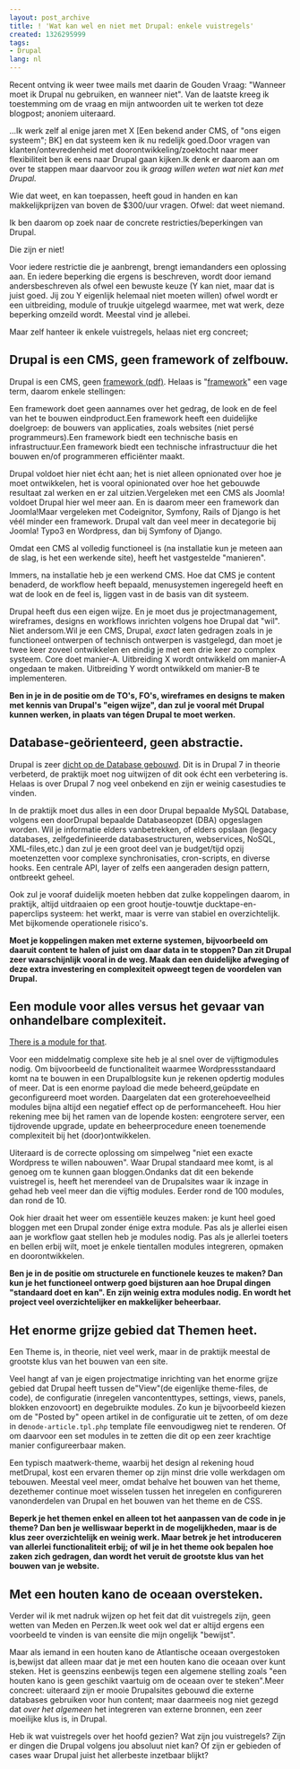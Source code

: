 ```yaml
---
layout: post_archive
title: ! 'Wat kan wel en niet met Drupal: enkele vuistregels'
created: 1326295999
tags:
- Drupal
lang: nl
---
```


Recent ontving ik weer twee mails met daarin de Gouden Vraag: "Wanneer moet ik Drupal nu gebruiken, en wanneer niet". Van de laatste kreeg ik toestemming om de vraag en mijn antwoorden uit te werken tot deze blogpost; anoniem uiteraard.
> 
...Ik werk zelf al enige jaren met X [Een bekend ander CMS, of "ons eigen systeem"; BK] en dat systeem ken ik nu redelijk goed.Door vragen van klanten/ontevredenheid met doorontwikkeling/zoektocht naar meer flexibiliteit ben ik eens naar Drupal gaan kijken.Ik denk er daarom aan om over te stappen maar daarvoor zou ik _graag willen weten wat niet kan met Drupal._

Wie dat weet, en kan toepassen, heeft goud in handen en kan makkelijkprijzen van boven de $300/uur vragen. Ofwel: dat weet niemand.
> 
Ik ben daarom op zoek naar de concrete restricties/beperkingen van Drupal.

Die zijn er niet!

Voor iedere restrictie die je aanbrengt, brengt iemandanders een oplossing aan. En iedere beperking die ergens is beschreven, wordt door iemand andersbeschreven als ofwel een bewuste keuze (Y kan niet, maar dat is juist goed. Jij zou Y eigenlijk helemaal niet moeten willen) ofwel wordt er een uitbreiding, module of truukje uitgelegd waarmee, met wat werk, deze beperking omzeild wordt. Meestal vind je allebei.

Maar zelf hanteer ik enkele vuistregels, helaas niet erg concreet;
## Drupal is een CMS, geen framework of zelfbouw.

Drupal is een CMS, geen [framework (pdf)](http://www.riehle.org/computer-science/research/dissertation/diss-a4.pdf). Helaas is "[framework](http://stackoverflow.com/questions/301240/whats-a-php-framework-and-whats-a-good-one)" een vage term, daarom enkele stellingen:

Een framework doet geen aannames over het gedrag, de look en de feel van het te bouwen eindproduct.Een framework heeft een duidelijke doelgroep: de bouwers van applicaties, zoals websites (niet persé programmeurs).Een framework biedt een technische basis en infrastructuur.Een framework biedt een technische infrastructuur die het bouwen en/of programmeren efficiënter maakt.

Drupal voldoet hier niet écht aan; het is niet alleen opnionated over hoe je moet ontwikkelen, het is vooral opinionated over hoe het gebouwde resultaat zal werken en er zal uitzien.Vergeleken met een CMS als Joomla! voldoet Drupal hier wel meer aan. En is daarom meer een framework dan Joomla!Maar vergeleken met Codeignitor, Symfony, Rails of Django is het véél minder een framework. Drupal valt dan veel meer in decategorie bij Joomla! Typo3 en Wordpress, dan bij Symfony of Django.

Omdat een CMS al volledig functioneel is (na installatie kun je meteen aan de slag, is het een werkende site), heeft het vastgestelde "manieren".

Immers, na installatie heb je een werkend CMS. Hoe dat CMS je content benaderd, de workflow heeft bepaald, menusystemen ingeregeld heeft en wat de look en de feel is, liggen vast in de basis van dit systeem.

Drupal heeft dus een eigen wijze. En je moet dus je projectmanagement, wireframes, designs en workflows inrichten volgens hoe Drupal dat "wil". Niet andersom.Wil je een CMS, Drupal, _exact_ laten gedragen zoals in je functioneel ontwerpen of technisch ontwerpen is vastgelegd, dan moet je twee keer zoveel ontwikkelen en eindig je met een drie keer zo complex systeem. Core doet manier-A. Uitbreiding X wordt ontwikkeld om manier-A ongedaan te maken. Uitbreiding Y wordt ontwikkeld om manier-B te implementeren.

**Ben in je in de positie om de TO's, FO's, wireframes en designs te maken met kennis van Drupal's "eigen wijze", dan zul je vooral mét Drupal kunnen werken, in plaats van tégen Drupal te moet werken.**
## Database-geörienteerd, geen abstractie.

Drupal is zeer [dicht op de Database gebouwd](http://upsitesweb.com/sites/upsites.co/files/drupal7_model_0.png). Dit is in Drupal 7 in theorie verbeterd, de praktijk moet nog uitwijzen of dit ook écht een verbetering is. Helaas is over Drupal 7 nog veel onbekend en zijn er weinig casestudies te vinden.

In de praktijk moet dus alles in een door Drupal bepaalde MySQL Database, volgens een doorDrupal bepaalde Databaseopzet (DBA) opgeslagen worden. Wil je informatie elders vanbetrekken, of elders opslaan (legacy databases, zelfgedefinieerde databasestructuren, webservices, NoSQL, XML-files,etc.) dan zul je een groot deel van je budget/tijd opzij moetenzetten voor complexe synchronisaties, cron-scripts, en diverse hooks. Een centrale API, layer of zelfs een aangeraden design pattern, ontbreekt geheel.

Ook zul je vooraf duidelijk moeten hebben dat zulke koppelingen daarom, in praktijk, altijd uitdraaien op een groot houtje-touwtje ducktape-en-paperclips systeem: het werkt, maar is verre van stabiel en overzichtelijk. Met bijkomende operationele risico's.

**Moet je koppelingen maken met externe systemen, bijvoorbeeld om daaruit content te halen of juist om daar data in te stoppen? Dan zit Drupal zeer waarschijnlijk vooral in de weg. Maak dan een duidelijke afweging of deze extra investering en complexiteit opweegt tegen de voordelen van Drupal.**
## Een module voor alles versus het gevaar van onhandelbare complexiteit.

[There is a module for that](http://isthereamoduleforthat.com).

Voor een middelmatig complexe site heb je al snel over de vijftigmodules nodig. Om bijvoorbeeld de functionaliteit waarmee Wordpressstandaard komt na te bouwen in een Drupalblogsite kun je rekenen opdertig modules of meer. Dat is een enorme payload die mede beheerd,geüpdate en geconfigureerd moet worden. Daargelaten dat een groterehoeveelheid modules bijna altijd een negatief effect op de performanceheeft. Hou hier rekening mee bij het ramen van de lopende kosten: eengrotere server, een tijdrovende upgrade, update en beheerprocedure eneen toenemende complexiteit bij het (door)ontwikkelen.

Uiteraard is de correcte oplossing om simpelweg "niet een exacte Wordpress te willen nabouwen". Waar Drupal standaard mee komt, is al genoeg om te kunnen gaan bloggen.Ondanks dat dit een bekende vuistregel is, heeft het merendeel van de Drupalsites waar ik inzage in gehad heb veel meer dan die vijftig modules. Eerder rond de 100 modules, dan rond de 10.

Ook hier draait het weer om essentiële keuzes maken: je kunt heel goed bloggen met een Drupal zonder énige extra module. Pas als je allerlei eisen aan je workflow gaat stellen heb je modules nodig. Pas als je allerlei toeters en bellen erbij wilt, moet je enkele tientallen modules integreren, opmaken en doorontwikkelen.

**Ben je in de positie om structurele en functionele keuzes te maken? Dan kun je het functioneel ontwerp goed bijsturen aan hoe Drupal dingen "standaard doet en kan". En zijn weinig extra modules nodig. En wordt het project veel overzichtelijker en makkelijker beheerbaar.**
## Het enorme grijze gebied dat Themen heet.

Een Theme is, in theorie, niet veel werk, maar in de praktijk meestal de grootste klus van het bouwen van een site.

Veel hangt af van je eigen projectmatige inrichting van het enorme grijze gebied dat Drupal heeft tussen de"View"(de eigenlijke theme-files, de code), de configuratie (inregelen vancontenttypes, settings, views, panels, blokken enzovoort) en degebruikte modules. Zo kun je bijvoorbeeld kiezen om de "Posted by" opeen artikel in de configuratie uit te zetten, of om deze in de``node-article.tpl.php`` template file eenvoudigweg niet te renderen. Of om daarvoor een set modules in te zetten die dit op een zeer krachtige manier configureerbaar maken.

Een typisch maatwerk-theme, waarbij het design al rekening houd metDrupal, kost een ervaren themer op zijn minst drie volle werkdagen om tebouwen. Meestal veel meer, omdat behalve het bouwen van het theme, dezethemer continue moet wisselen tussen het inregelen en configureren vanonderdelen van Drupal en het bouwen van het theme en de CSS.

**Beperk je het themen enkel en alleen tot het aanpassen van de code in je theme? Dan ben je welliswaar beperkt in de mogelijkheden, maar is de klus zeer overzichtelijk en weinig werk. Maar betrek je het introduceren van allerlei functionaliteit erbij; of wil je in het theme ook bepalen hoe zaken zich gedragen, dan wordt het veruit de grootste klus van het bouwen van je website.**
## Met een houten kano de oceaan oversteken.

Verder wil ik met nadruk wijzen op het feit dat dit vuistregels zijn, geen wetten van Meden en Perzen.Ik weet ook wel dat er altijd ergens een voorbeeld te vinden is van eensite die mijn ongelijk "bewijst".

Maar als iemand in een houten kano de Atlantische oceaan overgestoken is,bewijst dat alleen maar dat je met een houten kano die oceaan over kunt steken. Het is geenszins eenbewijs tegen een algemene stelling zoals "een houten kano is geen geschikt vaartuig om de oceaan over te steken".Meer concreet: uiteraard zijn er mooie Drupalsites gebouwd die externe databases gebruiken voor hun content; maar daarmeeis nog niet gezegd dat _over het algemeen_  het integreren van externe bronnen, een zeer moeilijke klus is, in Drupal.

Heb ik wat vuistregels over het hoofd gezien? Wat zijn jou vuistregels? Zijn er dingen die Drupal volgens jou absoluut niet kan? Of zijn er gebieden of cases waar Drupal juist het allerbeste inzetbaar blijkt?
